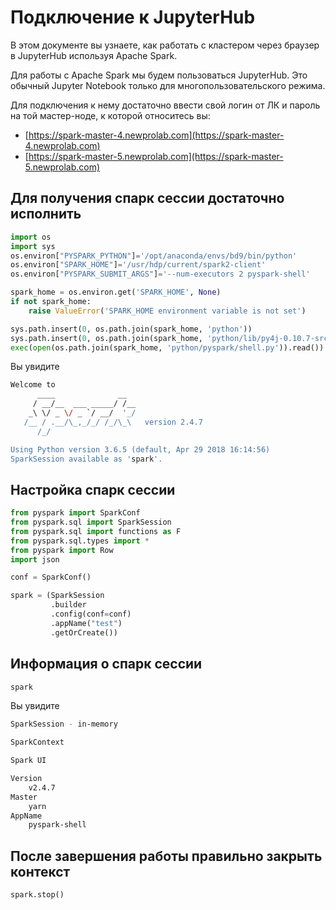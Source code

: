 # Подключение к JupyterHub

В этом документе вы узнаете, как работать с кластером через браузер в JupyterHub используя Apache Spark.

Для работы с Apache Spark мы будем пользоваться JupyterHub. Это обычный Jupyter Notebook только для многопользовательского режима.

Для подключения к нему достаточно ввести свой логин от ЛК и пароль на той мастер-ноде, к которой относитесь вы:

- [https://spark-master-4.newprolab.com](https://spark-master-4.newprolab.com)
- [https://spark-master-5.newprolab.com](https://spark-master-5.newprolab.com)

## Для получения спарк сессии достаточно исполнить

```python
import os
import sys
os.environ["PYSPARK_PYTHON"]='/opt/anaconda/envs/bd9/bin/python'
os.environ["SPARK_HOME"]='/usr/hdp/current/spark2-client'
os.environ["PYSPARK_SUBMIT_ARGS"]='--num-executors 2 pyspark-shell'

spark_home = os.environ.get('SPARK_HOME', None)
if not spark_home:
    raise ValueError('SPARK_HOME environment variable is not set')

sys.path.insert(0, os.path.join(spark_home, 'python'))
sys.path.insert(0, os.path.join(spark_home, 'python/lib/py4j-0.10.7-src.zip'))
exec(open(os.path.join(spark_home, 'python/pyspark/shell.py')).read())
```

Вы увидите

```bash
Welcome to
      ____              __
     / __/__  ___ _____/ /__
    _\ \/ _ \/ _ `/ __/  '_/
   /__ / .__/\_,_/_/ /_/\_\   version 2.4.7
      /_/

Using Python version 3.6.5 (default, Apr 29 2018 16:14:56)
SparkSession available as 'spark'.

```

## Настройка спарк сессии
```python
from pyspark import SparkConf
from pyspark.sql import SparkSession
from pyspark.sql import functions as F
from pyspark.sql.types import *
from pyspark import Row
import json

conf = SparkConf()

spark = (SparkSession
         .builder
         .config(conf=conf)
         .appName("test")
         .getOrCreate())
```


## Информация о спарк сессии

```python
spark
```

Вы увидите

```bash
SparkSession - in-memory

SparkContext

Spark UI

Version
    v2.4.7
Master
    yarn
AppName
    pyspark-shell

```

## После завершения работы правильно закрыть контекст

```python
spark.stop()
```
